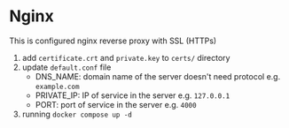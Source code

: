 # Nginx
This is configured nginx reverse proxy with SSL (HTTPs)

1. add `certificate.crt` and `private.key` to `certs/` directory
2. update `default.conf` file
   - DNS_NAME: domain name of the server doesn't need protocol e.g. `example.com`
   - PRIVATE_IP: IP of service in the server e.g. `127.0.0.1`
   - PORT: port of service in the server e.g. `4000`
3. running `docker compose up -d`
